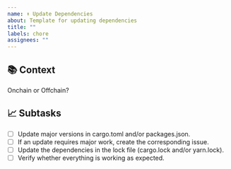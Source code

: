 ```yaml
---
name: ⬆️ Update Dependencies
about: Template for updating dependencies
title: ""
labels: chore
assignees: ""
---
```


## 📚 Context

Onchain or Offchain?

## 📈 Subtasks

-   [ ] Update major versions in cargo.toml and/or packages.json.
-   [ ] If an update requires major work, create the corresponding issue.
-   [ ] Update the dependencies in the lock file (cargo.lock and/or yarn.lock).
-   [ ] Verify whether everything is working as expected.
